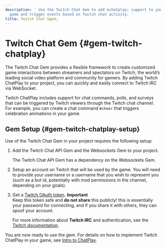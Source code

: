 ```yaml
---
description: ' Use the Twitch Chat Gem to add &chatplay; support to your &ALYlong;
  game and trigger events based on Twitch chat activity. '
title: Twitch Chat &gem;
---
```

# Twitch Chat Gem {#gem-twitch-chatplay}

The Twitch Chat Gem provides a flexible framework to create customized game interactions between streamers and spectators on Twitch, the world’s leading social video platform and community for gamers\. By adding Twitch ChatPlay to your project, you can quickly and easily connect to Twitch IRC via WebSocket\.

Twitch ChatPlay includes support for chat commands, polls, and surveys that can be triggered by Twitch viewers through the Twitch chat channel\. For example, you can create a chat command `#cheer` that triggers celebration animations in your game\.

## Gem Setup {#gem-twitch-chatplay-setup}

Use of the Twitch Chat Gem in your project requires the following setup:

1. Add the Twitch Chat API Gem and the Websockets Gem to your project\.

   The Twitch Chat API Gem has a dependency on the Websockets Gem\.

1. Setup an account on Twitch that will be used by the game\. You will need to provide your username or a username that you wish to represent you \(such as a bot id, potentially with mod permissions in the channel, depending on your goals\)\.

1. Get a [Twitch OAuth token](https://twitchapps.com/tmi/)\.
**Important**  
Keep this token safe and **do not share** this publicly\! this is essentially your password for connecting, and if you share it with others, they can spoof your account\.

   For more information about **Twitch IRC** and authentication, see the [Twitch documentation](https://dev.twitch.tv/docs/irc/guide)\.

You are now ready to use the gem\. For details on how to implement Twitch ChatPlay in your game, see [Intro to ChatPlay](/docs/userguide/gems/builtin/chatplay/intro.md)\.